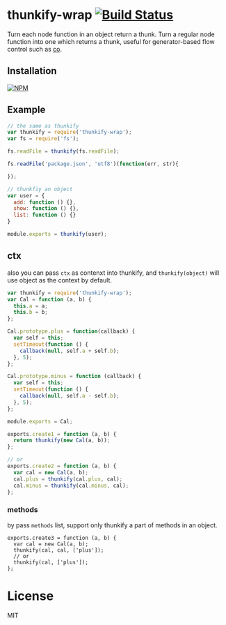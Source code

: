 
# thunkify-wrap [![Build Status](https://secure.travis-ci.org/dead-horse/node-thunkify-wrap.png)](http://travis-ci.org/dead-horse/node-thunkify-wrap)

  Turn each node function in an object return a thunk.
  Turn a regular node function into one which returns a thunk,
  useful for generator-based flow control such as [co](https://github.com/visionmedia/co).

## Installation

[![NPM](https://nodei.co/npm/thunkify-wrap.png?downloads=true)](https://nodei.co/npm/thunkify-wrap/)

## Example

```js
// the same as thunkify
var thunkify = require('thunkify-wrap');
var fs = require('fs');

fs.readFile = thunkify(fs.readFile);

fs.readFile('package.json', 'utf8')(function(err, str){

});

// thunkfiy an object
var user = {
  add: function () {},
  show: function () {},
  list: function () {}
}

module.exports = thunkify(user);
```

## ctx

also you can pass `ctx` as contenxt into thunkify, and `thunkify(object)` will use object as the context by default.

```js
var thunkify = require('thunkify-wrap');
var Cal = function (a, b) {
  this.a = a;
  this.b = b;
};

Cal.prototype.plus = function(callback) {
  var self = this;
  setTimeout(function () {
    callback(null, self.a + self.b);
  }, 5);
};

Cal.prototype.minus = function (callback) {
  var self = this;
  setTimeout(function () {
    callback(null, self.a - self.b);
  }, 5);
};

module.exports = Cal;

exports.create1 = function (a, b) {
  return thunkify(new Cal(a, b));
};

// or
exports.create2 = function (a, b) {
  var cal = new Cal(a, b);
  cal.plus = thunkify(cal.plus, cal);
  cal.minus = thunkify(cal.minus, cal);
};
```

### methods

by pass `methods` list, support only thunkify a part of methods in an object.

```
exports.create3 = function (a, b) {
  var cal = new Cal(a, b);
  thunkify(cal, cal, ['plus']);
  // or
  thunkify(cal, ['plus']);
};
```

# License

  MIT
